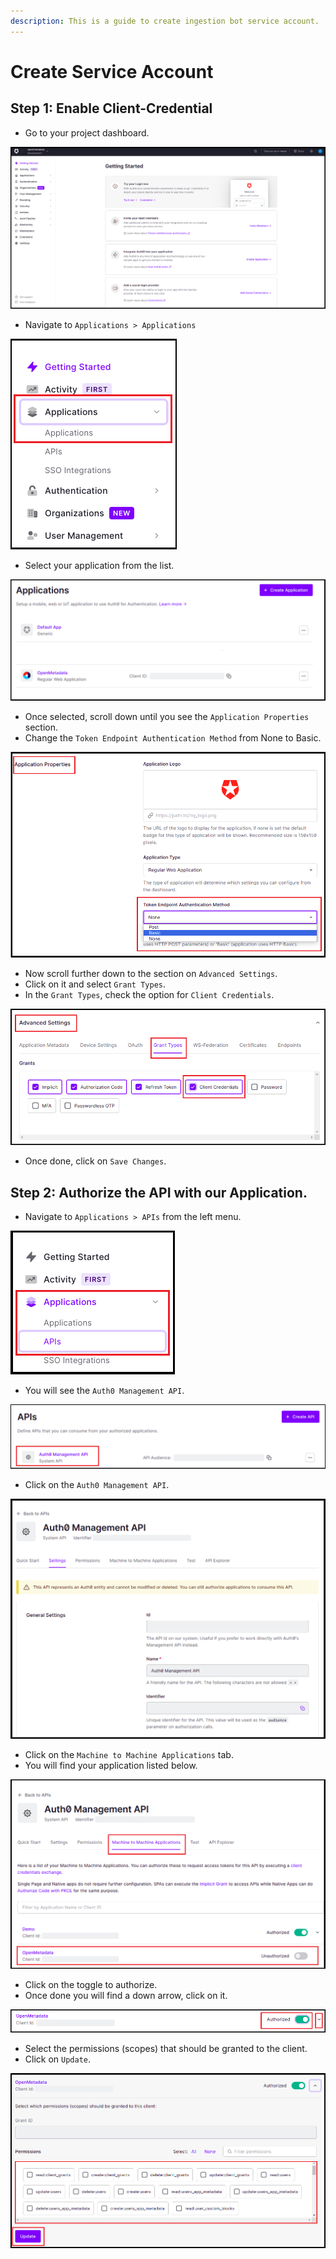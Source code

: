 ```yaml
---
description: This is a guide to create ingestion bot service account.
---
```


# Create Service Account

## Step 1: Enable Client-Credential

* Go to your project dashboard.

![](<../../../../.gitbook/assets/image (23) (1) (1) (2).png>)

* Navigate to `Applications > Applications`

![](<../../../../.gitbook/assets/image (78) (1) (1) (4).png>)

* Select your application from the list.

![](<../../../.gitbook/assets/image (77).png>)

* Once selected, scroll down until you see the `Application Properties` section.
* Change the `Token Endpoint Authentication Method` from None to Basic.

![](<../../../.gitbook/assets/image (40).png>)

* Now scroll further down to the section on `Advanced Settings`.
* Click on it and select `Grant Types`.
* In the `Grant Types`, check the option for `Client Credentials`.

![](<../../../.gitbook/assets/image (46).png>)

* Once done, click on `Save Changes`.

## Step 2: Authorize the API with our Application.

* Navigate to `Applications > APIs` from the left menu.

![](<../../../.gitbook/assets/image (10).png>)

* You will see the `Auth0 Management API`.

![](<../../../.gitbook/assets/image (32) (2) (1) (1).png>)

* Click on the `Auth0 Management API`.

![](<../../../.gitbook/assets/image (62).png>)

* Click on the `Machine to Machine Applications` tab.
* You will find your application listed below.

![](<../../../.gitbook/assets/image (28).png>)

* Click on the toggle to authorize.
* Once done you will find a down arrow, click on it.

![](<../../../.gitbook/assets/image (82).png>)

* Select the permissions (scopes) that should be granted to the client.
* Click on `Update`.

![](<../../../.gitbook/assets/image (51).png>)
